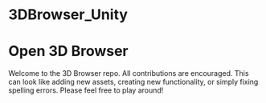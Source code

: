 # 3DBrowser_Unity

<h1>Open 3D Browser</h1>
<p>Welcome to the 3D Browser repo.  All contributions are encouraged.  This can look like adding new assets, creating new functionality, or simply fixing spelling errors.  Please feel free to play around!</p>
